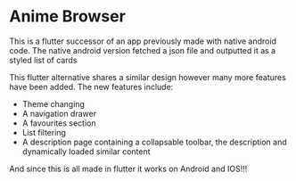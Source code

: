 # Anime Browser

This is a flutter successor of an app previously made with native android code.
The native android version fetched a json file and outputted it as a styled list of cards

This flutter alternative shares a similar design however many more features have been added. 
The new features include:
- Theme changing
- A navigation drawer
- A favourites section
- List filtering
- A description page containing a collapsable toolbar, the description and dynamically loaded similar content

And since this is all made in flutter it works on Android and IOS!!!
